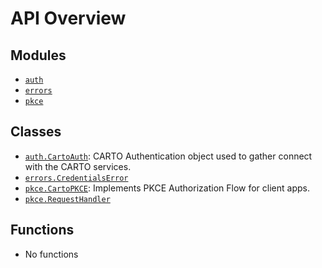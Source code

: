 <!-- markdownlint-disable -->

# API Overview

## Modules

- [`auth`](./auth.md#module-auth)
- [`errors`](./errors.md#module-errors)
- [`pkce`](./pkce.md#module-pkce)

## Classes

- [`auth.CartoAuth`](./auth.md#class-cartoauth): CARTO Authentication object used to gather connect with the CARTO services.
- [`errors.CredentialsError`](./errors.md#class-credentialserror)
- [`pkce.CartoPKCE`](./pkce.md#class-cartopkce): Implements PKCE Authorization Flow for client apps.
- [`pkce.RequestHandler`](./pkce.md#class-requesthandler)

## Functions

- No functions


